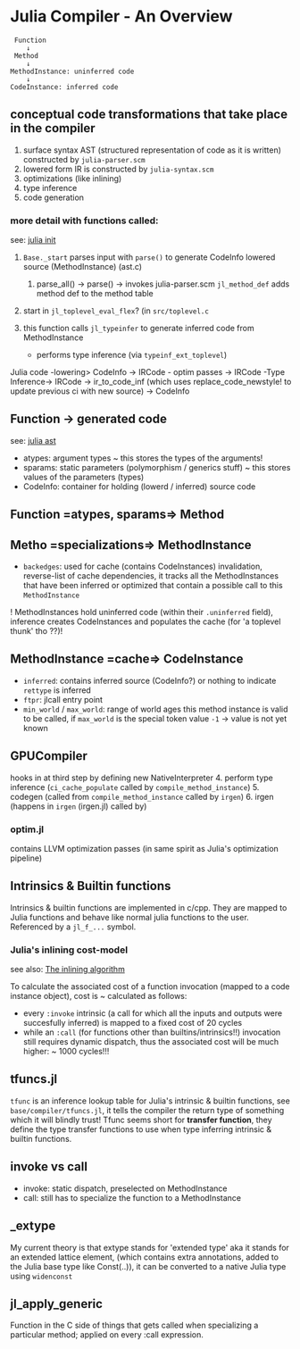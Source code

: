 # Julia Compiler - An Overview

```
 Function
    ↓
 Method
    ↓
MethodInstance: uninferred code
    ↓
CodeInstance: inferred code
```

## conceptual code transformations that take place in the compiler

1. surface syntax AST (structured representation of code as it is written) constructed by `julia-parser.scm`
2. lowered form IR is constructed by `julia-syntax.scm`
3. optimizations (like inlining)
4. type inference
5. code generation

### more detail with functions called:

see: [julia init](https://docs.julialang.org/en/v1/devdocs/init/)
1. `Base._start` parses input with `parse()` to generate CodeInfo lowered source (MethodInstance) (ast.c)
    1. parse_all() -> parse() -> invokes julia-parser.scm
`jl_method_def` adds method def to the method table

2. start in `jl_toplevel_eval_flex`? (in `src/toplevel.c`
3. this function calls `jl_typeinfer` to generate inferred code from MethodInstance
    - performs type inference (via `typeinf_ext_toplevel`)

Julia code -lowering> CodeInfo
-> IRCode - optim passes -> IRCode 
-Type Inference-> IRCode 
-> ir_to_code_inf (which uses replace_code_newstyle! to update previous ci with new source)
-> CodeInfo

## Function -> generated code

see: [julia ast](https://docs.julialang.org/en/v1/devdocs/ast/)

- atypes: argument types ~ this stores the types of the arguments!
- sparams: static parameters (polymorphism / generics stuff) ~ this stores values of the parameters (types)
- CodeInfo: container for holding (lowerd / inferred) source code

## Function =atypes, sparams=> Method 

## Metho =specializations=> MethodInstance

- `backedges`: used for cache (contains CodeInstances) invalidation, reverse-list of cache dependencies, it tracks all the MethodInstances that have been inferred or optimized that contain a possible call to this `MethodInstance`

! MethodInstances hold uninferred code (within their `.uninferred` field), inference creates CodeInstances and populates the cache (for 'a toplevel thunk' tho ??)!

## MethodInstance =cache=> CodeInstance

- `inferred`: contains inferred source (CodeInfo?) or nothing to indicate `rettype` is inferred
- `ftpr`: jlcall entry point
- `min_world` / `max_world`: range of world ages this method instance is valid to be called, if `max_world` is the special token value `-1` -> value is not yet known

## GPUCompiler

hooks in at third step by defining new NativeInterpreter
4. perform type inference (`ci_cache_populate` called by `compile_method_instance`)
5. codegen (called from `compile_method_instance` called by `irgen`)
6. irgen (happens in `irgen` (irgen.jl) called by)

### optim.jl

contains LLVM optimization passes (in same spirit as Julia's optimization pipeline)

## Intrinsics & Builtin functions
Intrinsics & builtin functions are implemented in c/cpp.
They are mapped to Julia functions and behave like normal julia functions to the user.
Referenced by a `jl_f_...` symbol.

### Julia's inlining cost-model
see also: [The inlining algorithm](https://docs.julialang.org/en/v1/devdocs/inference/)

To calculate the associated cost of a function invocation (mapped to a code instance object), cost is ~ calculated as follows:
- every `:invoke` intrinsic (a call for which all the inputs and outputs were succesfully inferred) is mapped to a fixed cost of 20 cycles
- while an `:call` (for functions other than builtins/intrinsics!!) invocation still requires dynamic dispatch, thus the associated cost will be much higher: ~ 1000 cycles!!!

## tfuncs.jl
`tfunc` is an inference lookup table for Julia's intrinsic & builtin functions, see `base/compiler/tfuncs.jl`, it tells the compiler the return type of something which it will blindly trust!
Tfunc seems short for **transfer function**, they define the type transfer functions to use when type inferring intrinsic & builtin functions.

## invoke vs call
- invoke: static dispatch, preselected on MethodInstance
- call: still has to specialize the function to a MethodInstance

## _extype
My current theory is that extype stands for 'extended type' aka it stands for an extended lattice element, (which contains extra annotations, added to the Julia base type like Const(..)), it can be converted to a native Julia type using `widenconst`

## jl_apply_generic
Function in the C side of things that gets called when specializing a particular method; applied on every :call expression.

